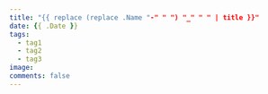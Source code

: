 ```yaml
---
title: "{{ replace (replace .Name "-" " ") "_" " " | title }}"
date: {{ .Date }}
tags:
  - tag1
  - tag2
  - tag3
image:
comments: false
---
```


